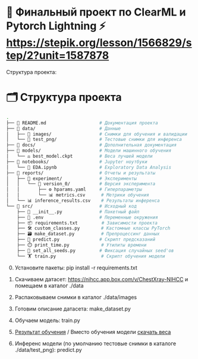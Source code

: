 # 🤖 Финальный проект по ClearML и Pytorch Lightning ⚡ https://stepik.org/lesson/1566829/step/2?unit=1587878

Структура проекта:  
# 🗂️ Структура проекта

```bash
.
├── 📄 README.md                    # Документация проекта
├── 📁 data/                        # Данные
│   ├── 📁 images/                  # Снимки для обучения и валидации
│   └── 📁 test_png/                # Тестовые снимки для инференса
├── 📁 docs/                        # Дополнительная документация
├── 📁 models/                      # Модели машинного обучения
│   └── ⚖️ best_model.ckpt          # Веса лучшей модели
├── 📁 notebooks/                   # Jupyter ноутбуки
│   └── 🔬 EDA.ipynb                # Exploratory Data Analysis
├── 📁 reports/                     # Отчеты и результаты
│   ├── 📁 experiment/              # Эксперименты
│   │   └── 📁 version_0/           # Версия эксперимента
│   │       ├── ⚙️ hparams.yaml     # Гиперпараметры
│   │       └── 📊 metrics.csv      # Метрики обучения
│   └── 📊 inference_results.csv    # Результаты инференса
└── 📁 src/                         # Исходный код
    ├── 🐍 __init__.py              # Пакетный файл
    ├── 🔐 .env                     # Переменные окружения
    ├── 📦 requirements.txt         # Зависимости проекта
    ├── 🛠️ custom_classes.py        # Кастомные классы PyTorch
    ├── 🗃️ make_dataset.py          # Препроцессинг данных
    ├── 🔮 predict.py               # Скрипт предсказаний
    ├── ⏱️ print_time.py            # Утилиты времени
    ├── 🎲 set_all_seeds.py         # Фиксация случайных seed'ов
    └── 🏋️ train.py                 # Скрипт обучения модели
``` 
 
0. Установите пакеты: pip install -r requirements.txt

1. Скачиваем датасет: https://nihcc.app.box.com/v/ChestXray-NIHCC и помещаем в каталог ./data 

2. Распаковываем снимки в каталог ./data/images
  
3. Готовим описание датасета: make_dataset.py

4. Обучаем модель: train.py 

5. [Результат обучения](https://app.clear.ml/projects/b5cfcf2792744731b06ee7aa3a3b1e65/experiments/8f3c61ba79614614ad93e57f01842d8b/output/execution) / Вместо обучения модели [скачать веса](https://www.kaggle.com/models/saspav/finetuned-model-itsomkvit-xray-v1)

6. Инференс модели (по умолчанию тестовые снимки в каталоге ./data/test_png): predict.py
